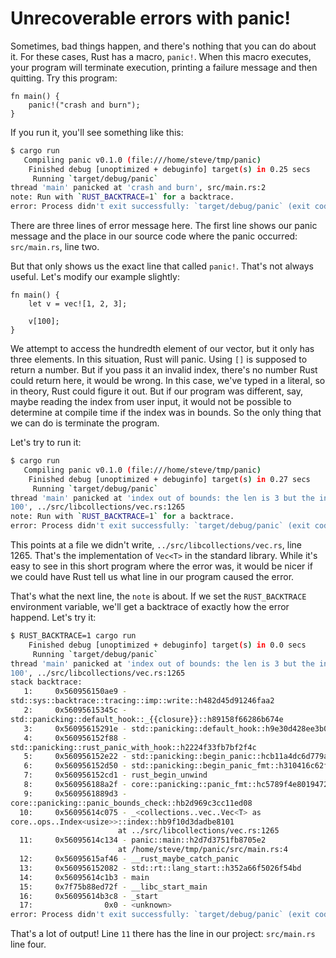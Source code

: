 # Unrecoverable errors with panic!

Sometimes, bad things happen, and there's nothing that you can do about it. For
these cases, Rust has a macro, `panic!`. When this macro executes, your program
will terminate execution, printing a failure message and then quitting. Try
this program:

```rust,should_panic
fn main() {
    panic!("crash and burn");
}
```

If you run it, you'll see something like this:

```bash
$ cargo run
   Compiling panic v0.1.0 (file:///home/steve/tmp/panic)
    Finished debug [unoptimized + debuginfo] target(s) in 0.25 secs
     Running `target/debug/panic`
thread 'main' panicked at 'crash and burn', src/main.rs:2
note: Run with `RUST_BACKTRACE=1` for a backtrace.
error: Process didn't exit successfully: `target/debug/panic` (exit code: 101)
```

There are three lines of error message here. The first line shows our panic
message and the place in our source code where the panic occurred:
`src/main.rs`, line two.

But that only shows us the exact line that called `panic!`. That's not always
useful. Let's modify our example slightly:

```rust,should_panic
fn main() {
    let v = vec![1, 2, 3];

    v[100];
}
```

We attempt to access the hundredth element of our vector, but it only has three
elements. In this situation, Rust will panic. Using `[]` is supposed to return
a number. But if you pass it an invalid index, there's no number Rust could
return here, it would be wrong. In this case, we've typed in a literal, so in
theory, Rust could figure it out. But if our program was different, say, maybe
reading the index from user input, it would not be possible to determine at
compile time if the index was in bounds. So the only thing that we can do is
terminate the program.

Let's try to run it:

```bash
$ cargo run
   Compiling panic v0.1.0 (file:///home/steve/tmp/panic)
    Finished debug [unoptimized + debuginfo] target(s) in 0.27 secs
     Running `target/debug/panic`
thread 'main' panicked at 'index out of bounds: the len is 3 but the index is
100', ../src/libcollections/vec.rs:1265
note: Run with `RUST_BACKTRACE=1` for a backtrace.
error: Process didn't exit successfully: `target/debug/panic` (exit code: 101)
```

This points at a file we didn't write, `../src/libcollections/vec.rs`, line 1265.
That's the implementation of `Vec<T>` in the standard library. While it's easy
to see in this short program where the error was, it would be nicer if we could
have Rust tell us what line in our program caused the error.

That's what the next line, the `note` is about. If we set the `RUST_BACKTRACE`
environment variable, we'll get a backtrace of exactly how the error happend.
Let's try it:

```bash
$ RUST_BACKTRACE=1 cargo run
    Finished debug [unoptimized + debuginfo] target(s) in 0.0 secs
     Running `target/debug/panic`
thread 'main' panicked at 'index out of bounds: the len is 3 but the index is
100', ../src/libcollections/vec.rs:1265
stack backtrace:
   1:     0x560956150ae9 -
std::sys::backtrace::tracing::imp::write::h482d45d91246faa2
   2:     0x56095615345c -
std::panicking::default_hook::_{{closure}}::h89158f66286b674e
   3:     0x56095615291e - std::panicking::default_hook::h9e30d428ee3b0c43
   4:     0x560956152f88 -
std::panicking::rust_panic_with_hook::h2224f33fb7bf2f4c
   5:     0x560956152e22 - std::panicking::begin_panic::hcb11a4dc6d779ae5
   6:     0x560956152d50 - std::panicking::begin_panic_fmt::h310416c62f3935b3
   7:     0x560956152cd1 - rust_begin_unwind
   8:     0x560956188a2f - core::panicking::panic_fmt::hc5789f4e80194729
   9:     0x5609561889d3 -
core::panicking::panic_bounds_check::hb2d969c3cc11ed08
  10:     0x56095614c075 - _<collections..vec..Vec<T> as
core..ops..Index<usize>>::index::hb9f10d3dadbe8101
                        at ../src/libcollections/vec.rs:1265
  11:     0x56095614c134 - panic::main::h2d7d3751fb8705e2
                        at /home/steve/tmp/panic/src/main.rs:4
  12:     0x56095615af46 - __rust_maybe_catch_panic
  13:     0x560956152082 - std::rt::lang_start::h352a66f5026f54bd
  14:     0x56095614c1b3 - main
  15:     0x7f75b88ed72f - __libc_start_main
  16:     0x56095614b3c8 - _start
  17:                0x0 - <unknown>
error: Process didn't exit successfully: `target/debug/panic` (exit code: 101)
```

That's a lot of output! Line `11` there has the line in our project:
`src/main.rs` line four.
